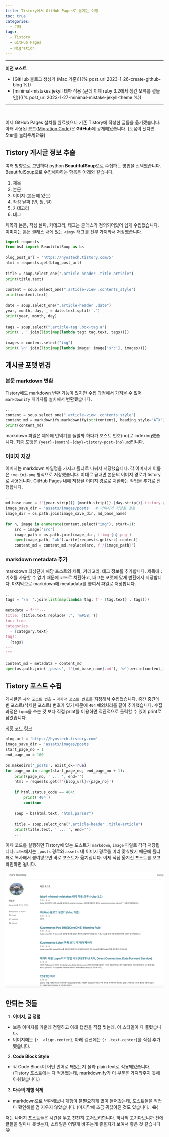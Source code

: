 ```yaml
---
title: Tistory에서 GitHub Pages로 옮기는 여정
toc: true
categories:
  - 기타
tags:
  - Tistory
  - GitHub Pages
  - Migration
---
```


---

**이전 포스트**
- [GitHub 블로그 생성기 (Mac 기준)]({% post_url 2023-1-26-create-github-blog %})
- [minimal-mistakes jekyll 테마 적용 (근데 이제 ruby 3.2에서 생긴 오류를 곁들인)]({% post_url 2023-1-27-minimal-mistake-jekyll-theme %})

---

<br>

이제 GitHub Pages 설치를 완료했으니 기존 Tistory에 작성한 글들을 옮기겠습니다.
아래 사용된 코드([Migration Code](https://github.com/hyojupark/tistory-to-github-page-migration))은 **GitHub**에 공개해놨습니다. (도움이 됐다면 Star를 눌러주세요😁)

## Tistory 게시글 정보 추출
여러 방향으로 고민하다 python **BeautifulSoup**으로 수집하는 방법을 선택했습니다. BeautifulSoup으로 수집해야하는 항목은 아래와 같습니다.

1. 제목
2. 본문
3. 이미지 (본문에 있는)
4. 작성 날짜 (년, 월, 일)
5. 카테고리
6. 태그

제목과 본문, 작성 날짜, 카테고리, 태그는 클래스가 정의되어있어 쉽게 수집했습니다. 이미지는 본문 클래스 내에 있는 `<img>` 태그를 전부 가져와서 저장했습니다.
```python
import requests
from bs4 import BeautifulSoup as bs

blog_post_url = 'https://hyostech.tistory.com/5'
html = requests.get(blog_post_url)

title = soup.select_one(".article-header .title-article")
print(title.text)

content = soup.select_one(".article-view .contents_style")
print(content.text)

date = soup.select_one(".article-header .date")
year, month, day, _ = date.text.split('.')
print(year, month, day)

tags = soup.select(".article-tag .box-tag a")
print(', '.join(list(map(lambda tag: tag.text, tags))))

images = content.select("img")
print('\n'.join(list(map(lambda image: image['src'], images))))
```

## 게시글 포맷 변경
### 본문 markdown 변환

Tistory에도 markdown 변환 기능이 있지만 수집 과정에서 가져올 수 없어 `markdownify` 패키지를 설치해서 변환했습니다. 
```python
...
content = soup.select_one(".article-view .contents_style")
content_md = markdownify.markdownify(str(content), heading_style="ATX")
print(content_md)
```

markdown 파일은 제목에 번역기를 돌릴까 하다가 포스트 번호(no)로 indexing했습니다. 최종 포맷은 `{year}-{month}-{day}-tistory-post-{no}.md`입니다.

### 이미지 저장

이미지는 markdown 파일명을 가지고 폴더로 나눠서 저장했습니다. 각 이미지에 이름은 `img-{n}.png` 형식으로 저장했습니다.
이대로 끝내면 본문의 이미지 경로가 tistory로 사용됩니다. GitHub Pages 내에 저장될 이미지 경로로 치환하는 작업을 추가로 진행합니다.
```python
...
md_base_name = f'{year.strip()}-{month.strip()}-{day.strip()}-tistory-post-{page_no}'
image_save_dir = 'assets/images/posts'  # 이미지가 저장될 경로
image_dir = os.path.join(image_save_dir, md_base_name)

for n, image in enumerate(content.select("img"), start=1):
    src = image['src']
    image_path = os.path.join(image_dir, f'img-{n}.png')
    open(image_path, 'wb').write(requests.get(src).content)
    content_md = content_md.replace(src, f'/{image_path}')
```

### markdown metadata 추가

markdown 최상단에 해당 포스트의 제목, 카테고리, 태그 정보를 추가합니다. 제목에 `:` 기호를 사용할 수 없기 때문에 코드로 치환하고, 태그는 포맷에 맞게 변환에서 저장합니다.
마지막으로 markdown에 meatadata를 붙여서 파일로 저장합니다.
```python
...
tags = '\n  '.join(list(map(lambda tag: f'- {tag.text}', tags)))

metadata = f"""---
title: {title.text.replace(':', '&#58;')}
toc: true
categories:
  - {category.text}
tags:
  {tags}
---
"""

content_md = metadata + content_md
open(os.path.join('_posts', f'{md_base_name}.md'), 'w').write(content_md)
```

## Tistory 포스트 수집

게시글은 `시작 포스트 번호` ~ `마지막 포스트 번호`를 지정해서 수집했습니다. 중간 중간에 빈 포스트(삭제한 포스트) 번호가 있기 때문에 `404` 예외처리를 같이 추가했습니다. 수집 과정은 `tqdm`을 쓰는 것 보다 직접 print를 이용하면 직관적으로 출력할 수 있어 print로 남겼습니다.

[최종 코드 링크](https://github.com/hyojupark/tistory-to-github-page-migration/blob/main/main.ipynb)
```python
blog_url = 'https://hyostech.tistory.com'
image_save_dir = 'assets/images/posts'
start_page_no = 1
end_page_no = 100

os.makedirs('_posts', exist_ok=True)
for page_no in range(start_page_no, end_page_no + 1):
    print(page_no, ' ... ', end='')
    html = requests.get(f'{blog_url}/{page_no}')

    if html.status_code == 404:
        print('404')
        continue

    soup = bs(html.text, "html.parser")

    title = soup.select_one(".article-header .title-article")
    print(title.text, ' ... ', end='')
    ...
```

이제 코드를 실행하면 Tistory에 있는 포스트가 `markdown`, `image` 파일로 각각 저장됩니다. 코드에서는 `_posts` 경로와 `assets` 내 이미지 경로를 미리 맞춰놨기 때문에 폴더째로 복사해서 붙여넣으면 바로 포스트가 옮겨집니다. 이제 직접 옮겨진 포스트를 보고 확인하면 됩니다.

![blog posts](/assets/images/posts/2023-1-31-tistory-to-github-pages-migration/blog_posts.png)


## 안되는 것들
1. **이미지, 글 정렬**
  - 보통 이미지를 가운데 정렬하고 아래 캡션을 직접 썻는데, 이 스타일이 다 풀렸습니다.
  - 이미지에는 `{: .align-center}`, 아래 캡션에는 `{: .text-center}`를 직접 추가했습니다.
2. **Code Block Style**
  - 각 Code Block이 어떤 언어로 돼있는지 몰라 plain text로 적용돼있습니다. (Tistory 포스트에는 다 적용했는데, markdownify가 이 부분은 가져와주지 못해 아쉬웠습니다.)
3. **다수의 개행 삭제**
  - markdown으로 변환해보니 개행이 불필요하게 많이 들어갔는데, 포스트들을 직접 다 확인해볼 겸 지우지 않았습니다. (마지막에 조금 귀찮아진 것도 있습니다.. 😂)


저는 나머지 포스트들은 시간을 두고 천천히 고쳐보려합니다. 하나씩 고치다보니까 전에 글들을 얼마나 못썻는지, 스타일은 어떻게 바꾸는게 좋을지가 보여서 좋은 것 같습니다😁